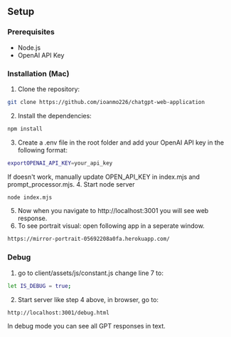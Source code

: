 ## Setup
### Prerequisites
- Node.js
- OpenAI API Key
### Installation (Mac)
1. Clone the repository:
```sh
git clone https://github.com/ioanmo226/chatgpt-web-application
```
2. Install the dependencies:
```sh
npm install
```
3. Create a .env file in the root folder and add your OpenAI API key in the following format:
```sh
exportOPENAI_API_KEY=your_api_key
```
If doesn't work, manually update OPEN_API_KEY in index.mjs and prompt_processor.mjs.
4. Start node server
```sh
node index.mjs
```
5. Now when you navigate to http://localhost:3001 you will see web response.
6. To see portrait visual: open following app in a seperate window.
```sh
https://mirror-portrait-05692208a0fa.herokuapp.com/
```
### Debug
1. go to client/assets/js/constant.js
change line 7 to:
```sh
let IS_DEBUG = true;
```
2. Start server like step 4 above, in browser, go to:
```sh
http://localhost:3001/debug.html
```
In debug mode you can see all GPT responses in text.
